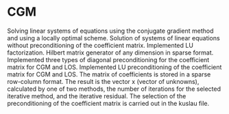 # CGM
Solving linear systems of equations using the conjugate gradient method and using a locally optimal scheme.
Solution of systems of linear equations without preconditioning of the coefficient matrix.
Implemented LU factorization.
Hilbert matrix generator of any dimension in sparse format.
Implemented three types of diagonal preconditioning for the coefficient matrix for CGM and LOS.
Implemented LU preconditioning of the coefficient matrix for CGM and LOS.
The matrix of coefficients is stored in a sparse row-column format.
The result is the vector x (vector of unknowns), calculated by one of two methods, the number of iterations for the selected iterative method, and the iterative residual. 
The selection of the preconditioning of the coefficient matrix is ​​carried out in the kuslau file.